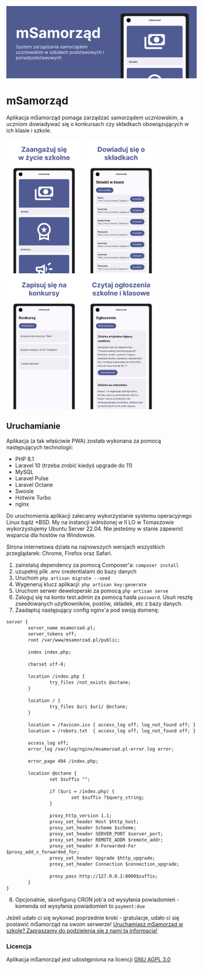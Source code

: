 ![mSamorząd - System zarządzania samorządem uczniowskim w szkołach podstawowych i ponadpodstawowych](.github/header.png)

# mSamorząd

Aplikacja mSamorząd pomaga zarządzać samorządem uczniowskim, a uczniom dowiadywać się o konkursach czy składkach
obowiązujących w ich klasie i szkole.

<p float="left">
<img src="public/img/screenshots/mobile1.webp" width="200" alt="Zaangażuj się w życie szkolne">
<img src="public/img/screenshots/mobile2.webp" width="200" alt="Dowiaduj się o składkach">
<img src="public/img/screenshots/mobile3.webp" width="200" alt="Zapisuj się na konkursy">
<img src="public/img/screenshots/mobile4.webp" width="200" alt="Czytaj ogłoszenia szkolne i klasowe">
</p>

## Uruchamianie

Aplikacja (a tak właściwie PWA) została wykonana za pomocą następujących technologii:

- PHP 8.1
- Laravel 10 (trzeba zrobić kiedyś upgrade do 11)
- MySQL
- Laravel Pulse
- Laravel Octane
- Swoole
- Hotwire Turbo
- nginx

Do uruchomienia aplikacji zalecamy wykorzystanie systemu operacyjnego Linux bądź *BSD. My na instancji wdrożonej w II LO
w Tomaszowie wykorzystujemy Ubuntu Server 22.04. Nie jesteśmy w stanie zapewnić wsparcia dla hostów na Windowsie.

Strona internetowa działa na najnowszych wersjach wszystkich przeglądarek: Chrome, Firefox oraz Safari.

1. zainstaluj dependency za pomocą Composer'a: ```composer install```
2. uzupełnij plik .env credentialami do bazy danych
3. Uruchom ```php artisan migrate --seed```
4. Wygeneruj klucz aplikacji: ```php artisan key:generate```
5. Uruchom serwer deweloperski za pomocą ```php artisan serve```
6. Zaloguj się na konto test.admin za pomocą hasła `password`. Usuń resztę zseedowanych użytkowników, postów, składek,
   etc z bazy danych.
7. Zaadaptuj następujący config nginx'a pod swoją domenę:

```nginx
server {
        server_name msamorzad.pl;
        server_tokens off;
        root /var/www/msamorzad.pl/public;

        index index.php;

        charset utf-8;

        location /index.php {
                try_files /not_exists @octane;
        }

        location / {
                try_files $uri $uri/ @octane;
        }

        location = /favicon.ico { access_log off; log_not_found off; }
        location = /robots.txt  { access_log off; log_not_found off; }

        access_log off;
        error_log /var/log/nginx/msamorzad.pl-error.log error;

        error_page 404 /index.php;

        location @octane {
                set $suffix "";

                if ($uri = /index.php) {
                        set $suffix ?$query_string;
                }

                proxy_http_version 1.1;
                proxy_set_header Host $http_host;
                proxy_set_header Scheme $scheme;
                proxy_set_header SERVER_PORT $server_port;
                proxy_set_header REMOTE_ADDR $remote_addr;
                proxy_set_header X-Forwarded-For $proxy_add_x_forwarded_for;
                proxy_set_header Upgrade $http_upgrade;
                proxy_set_header Connection $connection_upgrade;

                proxy_pass http://127.0.0.1:8000$suffix;
        }
}
```

8. Opcjonalnie, skonfiguruj CRON job'a od wysyłania powiadomień - komenda od wysyłania powiadomień to ```payment:due```

Jeżeli udało ci się wykonać poprzednie kroki - gratulacje, udało ci się postawić mSamorząd na swoim serwerze!
[Uruchamiasz mSamorząd w szkole? Zapraszamy do podzielenia się z nami tą informacją!](https://t.me/dzienniczektrolliusz)

### Licencja

Aplikacja mSamorząd jest udostępniona na licencji [GNU AGPL 3.0](LICENCE)
